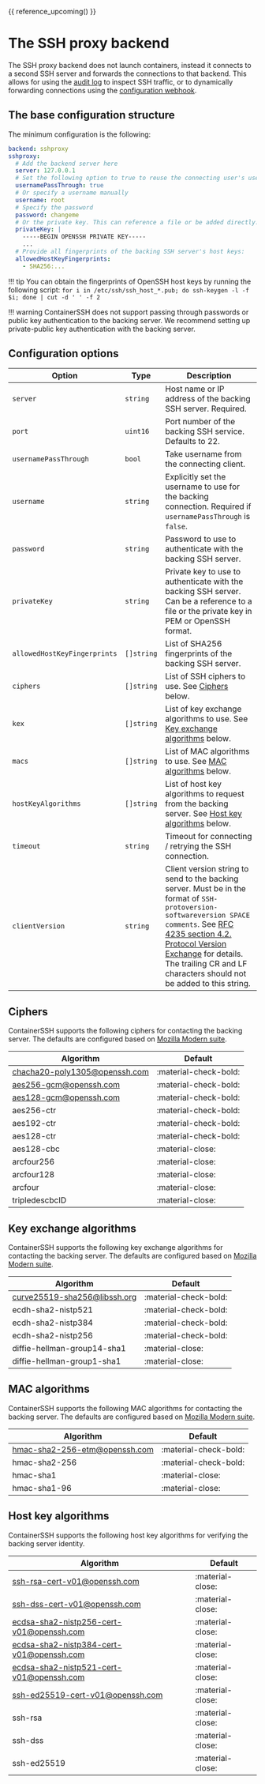 
{{ reference_upcoming() }}

<h1>The SSH proxy backend</h1>

The SSH proxy backend does not launch containers, instead it connects to a second SSH server and forwards the connections to that backend. This allows for using the [audit log](audit.md) to inspect SSH traffic, or to dynamically forwarding connections using the [configuration webhook](configserver.md).

## The base configuration structure

The minimum configuration is the following:

```yaml
backend: sshproxy
sshproxy:
  # Add the backend server here
  server: 127.0.0.1
  # Set the following option to true to reuse the connecting user's username.
  usernamePassThrough: true
  # Or specify a username manually
  username: root
  # Specify the password
  password: changeme
  # Or the private key. This can reference a file or be added directly.
  privateKey: |
    -----BEGIN OPENSSH PRIVATE KEY-----
    ...
  # Provide all fingerprints of the backing SSH server's host keys:
  allowedHostKeyFingerprints:
    - SHA256:...
```

!!! tip
    You can obtain the fingerprints of OpenSSH host keys by running the following script:
    ```
    for i in /etc/ssh/ssh_host_*.pub; do ssh-keygen -l -f $i; done | cut -d ' ' -f 2
    ```

!!! warning
    ContainerSSH does not support passing through passwords or public key authentication to the backing server. We recommend setting up private-public key authentication with the backing server.
    
## Configuration options

| Option | Type | Description |
|--------|------|-------------|
| `server` | `string` | Host name or IP address of the backing SSH server. Required. |
| `port` | `uint16` | Port number of the backing SSH service. Defaults to 22. |
| `usernamePassThrough` | `bool` | Take username from the connecting client. |
| `username` | `string` | Explicitly set the username to use for the backing connection. Required if `usernamePassThrough` is `false`. |
| `password` | `string` | Password to use to authenticate with the backing SSH server. |
| `privateKey` | `string` | Private key to use to authenticate with the backing SSH server. Can be a reference to a file or the private key in PEM or OpenSSH format. |
| `allowedHostKeyFingerprints` | `[]string` | List of SHA256 fingerprints of the backing SSH server. |
| `ciphers` | `[]string` | List of SSH ciphers to use. See [Ciphers](#ciphers) below. |
| `kex` | `[]string` | List of key exchange algorithms to use. See [Key exchange algorithms](#key-exchange-algorithms) below. |
| `macs` | `[]string` | List of MAC algorithms to use. See [MAC algorithms](#mac-algorithms) below. |
| `hostKeyAlgorithms` | `[]string` | List of host key algorithms to request from the backing server. See [Host key algorithms](#host-key-algorithms) below. |
| `timeout` | `string` | Timeout for connecting / retrying the SSH connection. |
| `clientVersion` | `string` | Client version string to send to the backing server. Must be in the format of `SSH-protoversion-softwareversion SPACE comments`. See [RFC 4235 section 4.2. Protocol Version Exchange](https://tools.ietf.org/html/rfc4253#page-4) for details. The trailing CR and LF characters should not be added to this string. |

## Ciphers

ContainerSSH supports the following ciphers for contacting the backing server.  The defaults are configured based on [Mozilla Modern suite](https://infosec.mozilla.org/guidelines/openssh.html).

| Algorithm | Default |
|-----------|---------|
| chacha20-poly1305@openssh.com | :material-check-bold: |
| aes256-gcm@openssh.com | :material-check-bold: |
| aes128-gcm@openssh.com | :material-check-bold: |
| aes256-ctr | :material-check-bold: |
| aes192-ctr | :material-check-bold: |
| aes128-ctr | :material-check-bold: |
| aes128-cbc | :material-close: |
| arcfour256 | :material-close: |
| arcfour128 | :material-close: |
| arcfour | :material-close: |
| tripledescbcID | :material-close: |

## Key exchange algorithms

ContainerSSH supports the following key exchange algorithms for contacting the backing server. The defaults are configured based on [Mozilla Modern suite](https://infosec.mozilla.org/guidelines/openssh.html).

| Algorithm | Default |
|-----------|---------|
| curve25519-sha256@libssh.org | :material-check-bold: |
| ecdh-sha2-nistp521 | :material-check-bold: |
| ecdh-sha2-nistp384 | :material-check-bold: |
| ecdh-sha2-nistp256 | :material-check-bold: |
| diffie-hellman-group14-sha1 | :material-close: |
| diffie-hellman-group1-sha1 | :material-close: |

## MAC algorithms

ContainerSSH supports the following MAC algorithms for contacting the backing server. The defaults are configured based on [Mozilla Modern suite](https://infosec.mozilla.org/guidelines/openssh.html).

| Algorithm | Default |
|-----------|---------|
| hmac-sha2-256-etm@openssh.com | :material-check-bold: |
| hmac-sha2-256 | :material-check-bold: |
| hmac-sha1 | :material-close: |
| hmac-sha1-96 | :material-close: |

## Host key algorithms

ContainerSSH supports the following host key algorithms for verifying the backing server identity.

| Algorithm | Default |
|-----------|---------|
| ssh-rsa-cert-v01@openssh.com | :material-close: |
| ssh-dss-cert-v01@openssh.com | :material-close: |
| ecdsa-sha2-nistp256-cert-v01@openssh.com | :material-close: |
| ecdsa-sha2-nistp384-cert-v01@openssh.com | :material-close: |
| ecdsa-sha2-nistp521-cert-v01@openssh.com | :material-close: |
| ssh-ed25519-cert-v01@openssh.com | :material-close: |
| ssh-rsa | :material-close: |
| ssh-dss | :material-close: |
| ssh-ed25519 | :material-close: |
